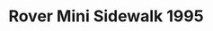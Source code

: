 ---
    title: Rover Mini Sidewalk 1995
    slug: Rover-Mini-Sidewalk-1995
    description:
    code: Rover-Mini-Sidewalk-1995
    image: https://cmdiy-archive.s3.us-east-1.amazonaws.com/adverts/images/Rover+Mini+Sidewalk+1995.jpeg
    download: https://cmdiy-archive.s3.us-east-1.amazonaws.com/adverts/documents/Rover+Mini+Sidewalk+1995.pdf
---